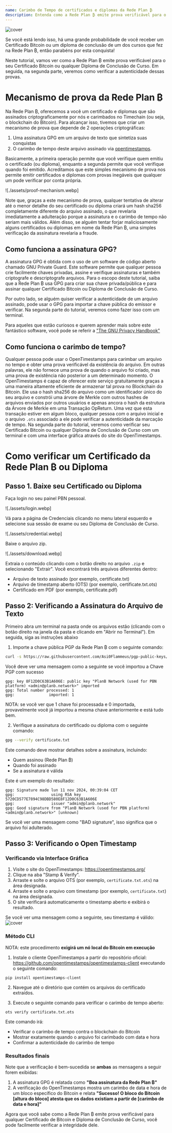 ```yaml
---
name: Carimbo de Tempo de certificados e diplomas da Rede Plan ₿
description: Entenda como a Rede Plan ₿ emite prova verificável para o seu certificado e diplomas
---
```


![cover](assets/cover.webp)

Se você está lendo isso, há uma grande probabilidade de você receber um Certificado Bitcoin ou um diploma de conclusão de um dos cursos que fez na Rede Plan ₿, então parabéns por esta conquista!

Neste tutorial, vamos ver como a Rede Plan ₿ emite prova verificável para o seu Certificado Bitcoin ou qualquer Diploma de Conclusão de Curso. Em seguida, na segunda parte, veremos como verificar a autenticidade dessas provas.

# Mecanismo de prova da Rede Plan ₿

Na Rede Plan ₿, oferecemos a você um certificado e diplomas que são assinados criptograficamente por nós e carimbados no Timechain (ou seja, o blockchain do Bitcoin). Para alcançar isso, tivemos que criar um mecanismo de prova que depende de 2 operações criptográficas:

1. Uma assinatura GPG em um arquivo de texto que sintetiza suas conquistas
2. O carimbo de tempo deste arquivo assinado via [opentimestamps](https://opentimestamps.org/).

Basicamente, a primeira operação permite que você verifique quem emitiu o certificado (ou diploma), enquanto a segunda permite que você verifique quando foi emitido.
Acreditamos que este simples mecanismo de prova nos permite emitir certificados e diplomas com provas inegáveis que qualquer um pode verificar por conta própria.

![./assets/proof-mechanism.webp]

Note que, graças a este mecanismo de prova, qualquer tentativa de alterar até o menor detalhe do seu certificado ou diploma criará um hash sha256 completamente diferente do arquivo assinado, o que revelaria imediatamente a adulteração porque a assinatura e o carimbo de tempo não seriam mais válidos. Além disso, se alguém tentar forjar maliciosamente alguns certificados ou diplomas em nome da Rede Plan ₿, uma simples verificação da assinatura revelaria a fraude.

## Como funciona a assinatura GPG?

A assinatura GPG é obtida com o uso de um software de código aberto chamado GNU Private Guard. Este software permite que qualquer pessoa crie facilmente chaves privadas, assine e verifique assinaturas e também criptografe e descriptografe arquivos. Para o escopo deste tutorial, saiba que a Rede Plan ₿ usa GPG para criar sua chave privada/pública e para assinar qualquer Certificado Bitcoin ou Diploma de Conclusão de Curso.

Por outro lado, se alguém quiser verificar a autenticidade de um arquivo assinado, pode usar o GPG para importar a chave pública do emissor e verificar. Na segunda parte do tutorial, veremos como fazer isso com um terminal.

Para aqueles que estão curiosos e querem aprender mais sobre este fantástico software, você pode se referir a ["The GNU Privacy Handbook"](https://www.gnupg.org/gph/en/manual/x135.html)

## Como funciona o carimbo de tempo?

Qualquer pessoa pode usar o OpenTimestamps para carimbar um arquivo no tempo e obter uma prova verificável da existência do arquivo. Em outras palavras, ele não fornece uma prova de quando o arquivo foi criado, mas uma prova de existência não posterior a um determinado momento.
O OpenTimestamps é capaz de oferecer este serviço gratuitamente graças a uma maneira altamente eficiente de armazenar tal prova no Blockchain do Bitcoin. Ele usa o hash sha256 do arquivo como um identificador único do seu arquivo e constrói uma árvore de Merkle com outros hashes de arquivos enviados por outros usuários e apenas ancora o hash da estrutura da Árvore de Merkle em uma Transação OpReturn.
Uma vez que esta transação estiver em algum bloco, qualquer pessoa com o arquivo inicial e o arquivo `.ots` associado a ele pode verificar a autenticidade da marcação de tempo. Na segunda parte do tutorial, veremos como verificar seu Certificado Bitcoin ou qualquer Diploma de Conclusão de Curso com um terminal e com uma interface gráfica através do site do OpenTimestamps.

# Como verificar um Certificado da Rede Plan ₿ ou Diploma

## Passo 1. Baixe seu Certificado ou Diploma

Faça login no seu painel PBN pessoal.

![./assets/login.webp]

Vá para a página de Credenciais clicando no menu lateral esquerdo e selecione sua sessão de exame ou seu Diploma de Conclusão de Curso.

![./assets/credential.webp]

Baixe o arquivo zip.

![./assets/download.webp]

Extraia o conteúdo clicando com o botão direito no arquivo `.zip` e selecionando "Extrair". Você encontrará três arquivos diferentes dentro:

- Arquivo de texto assinado (por exemplo, certificate.txt)
- Arquivo de timestamp aberto (OTS) (por exemplo, certificate.txt.ots)
- Certificado em PDF (por exemplo, certificate.pdf)

## Passo 2: Verificando a Assinatura do Arquivo de Texto

Primeiro abra um terminal na pasta onde os arquivos estão (clicando com o botão direito na janela da pasta e clicando em "Abrir no Terminal"). Em seguida, siga as instruções abaixo

1. Importe a chave pública PGP da Rede Plan ₿ com o seguinte comando:

```bash
curl -s https://raw.githubusercontent.com/Asi0Flammeus/pgp-public-keys/master/planb-network-pk.asc | gpg --import
```

Você deve ver uma mensagem como a seguinte se você importou a Chave PGP com sucesso

```
gpg: key 8F12D0C63B1A606E: public key "PlanB Network (used for PBN platform) <admin@planb.network>" imported
gpg: Total number processed: 1
gpg:               imported: 1
```

NOTA: se você ver que 1 chave foi processada e 0 importada, provavelmente você já importou a mesma chave anteriormente e está tudo bem.

2. Verifique a assinatura do certificado ou diploma com o seguinte comando:

```bash
gpg --verify certificate.txt
```

Este comando deve mostrar detalhes sobre a assinatura, incluindo:

- Quem assinou (Rede Plan ₿)
- Quando foi assinado
- Se a assinatura é válida

Este é um exemplo do resultado:

```
gpg: Signature made lun 11 nov 2024, 00:39:04 CET
gpg:                using RSA key 5720CD577E7894C98DBD580E8F12D0C63B1A606E
gpg:                issuer "admin@planb.network"
gpg: Good signature from "PlanB Network (used for PBN platform) <admin@planb.network>" [unknown]
```

Se você ver uma mensagem como "BAD signature", isso significa que o arquivo foi adulterado.

## Passo 3: Verificando o Open Timestamp

### Verificando via Interface Gráfica

1. Visite o site do OpenTimestamps: https://opentimestamps.org/
2. Clique na aba "Stamp & Verify".
3. Arraste e solte o arquivo OTS (por exemplo, `certificate.txt.ots`) na área designada.
4. Arraste e solte o arquivo com timestamp (por exemplo, `certificate.txt`) na área designada.
5. O site verificará automaticamente o timestamp aberto e exibirá o resultado.

Se você ver uma mensagem como a seguinte, seu timestamp é válido:
![cover](assets/opentimestamp_wegui_verified.webp)

### Método CLI

NOTA: este procedimento **exigirá um nó local do Bitcoin em execução**

1. Instale o cliente OpenTimestamps a partir do repositório oficial: https://github.com/opentimestamps/opentimestamps-client executando o seguinte comando:

```
pip install opentimestamps-client
```

2. Navegue até o diretório que contém os arquivos do certificado extraídos.

3. Execute o seguinte comando para verificar o carimbo de tempo aberto:

```
ots verify certificate.txt.ots
```

Este comando irá:

- Verificar o carimbo de tempo contra o blockchain do Bitcoin
- Mostrar exatamente quando o arquivo foi carimbado com data e hora
- Confirmar a autenticidade do carimbo de tempo

### Resultados finais

Note que a verificação é bem-sucedida se **ambas** as mensagens a seguir forem exibidas:

1. A assinatura GPG é relatada como **"Boa assinatura da Rede Plan ₿"**
2. A verificação do OpenTimestamps mostra um carimbo de data e hora de um bloco específico do Bitcoin e relata **"Sucesso! O bloco do Bitcoin [altura do bloco] atesta que os dados existiam a partir de [carimbo de data e hora]"**

Agora que você sabe como a Rede Plan ₿ emite prova verificável para qualquer Certificado de Bitcoin e Diploma de Conclusão de Curso, você pode facilmente verificar a integridade dele.

